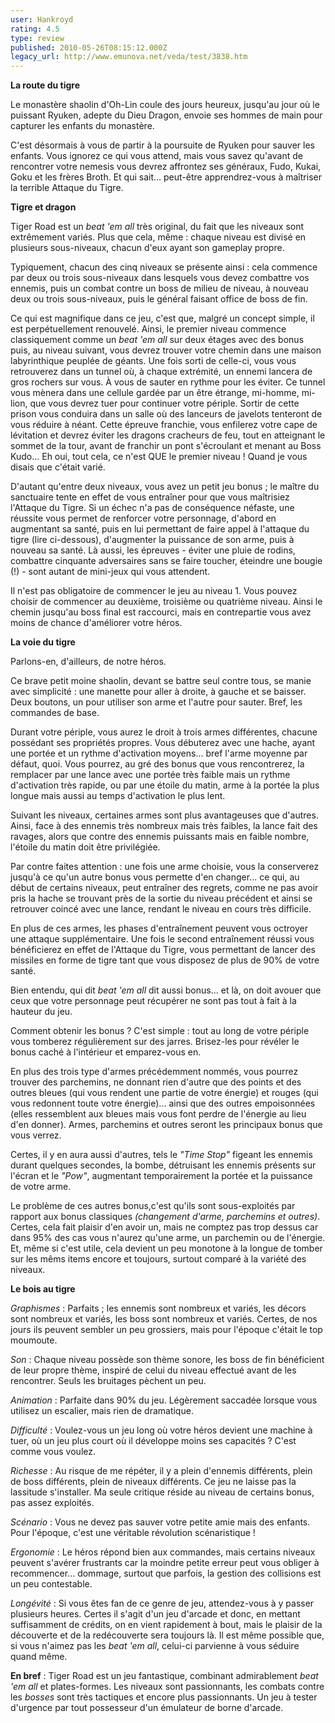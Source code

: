 ```yaml
---
user: Hankroyd
rating: 4.5
type: review
published: 2010-05-26T08:15:12.000Z
legacy_url: http://www.emunova.net/veda/test/3838.htm
---
```

**La route du tigre**  

  

Le monastère shaolin d'Oh-Lin coule des jours heureux, jusqu'au jour où le puissant Ryuken, adepte du Dieu Dragon, envoie ses hommes de main pour capturer les enfants du monastère.  

C'est désormais à vous de partir à la poursuite de Ryuken pour sauver les enfants. Vous ignorez ce qui vous attend, mais vous savez qu'avant de rencontrer votre nemesis vous devrez affrontez ses généraux, Fudo, Kukai, Goku et les frères Broth. Et qui sait... peut-être apprendrez-vous à maîtriser la terrible Attaque du Tigre.  

  

  

**Tigre et dragon**  

  

Tiger Road est un _beat 'em all_ très original, du fait que les niveaux sont extrêmement variés. Plus que cela, même : chaque niveau est divisé en plusieurs sous-niveaux, chacun d'eux ayant son gameplay propre.  

  

Typiquement, chacun des cinq niveaux se présente ainsi : cela commence par deux ou trois sous-niveaux dans lesquels vous devez combattre vos ennemis, puis un combat contre un boss de milieu de niveau, à nouveau deux ou trois sous-niveaux, puis le général faisant office de boss de fin.  

Ce qui est magnifique dans ce jeu, c'est que, malgré un concept simple, il est perpétuellement renouvelé. Ainsi, le premier niveau commence classiquement comme un _beat 'em all_ sur deux étages avec des bonus puis, au niveau suivant, vous devrez trouver votre chemin dans une maison labyrinthique peuplée de géants. Une fois sorti de celle-ci, vous vous retrouverez dans un tunnel où, à chaque extrémité, un ennemi lancera de gros rochers sur vous. À vous de sauter en rythme pour les éviter. Ce tunnel vous mènera dans une cellule gardée par un être étrange, mi-homme, mi-lion, que vous devrez tuer pour continuer votre périple. Sortir de cette prison vous conduira dans un salle où des lanceurs de javelots tenteront de vous réduire à néant. Cette épreuve franchie, vous enfilerez votre cape de lévitation et devrez éviter les dragons cracheurs de feu, tout en atteignant le sommet de la tour, avant de franchir un pont s'écroulant et menant au Boss Kudo... Eh oui, tout cela, ce n'est QUE le premier niveau ! Quand je vous disais que c'était varié.  

  

D'autant qu'entre deux niveaux, vous avez un petit jeu bonus ; le maître du sanctuaire tente en effet de vous entraîner pour que vous maîtrisiez l'Attaque du Tigre. Si un échec n'a pas de conséquence néfaste, une réussite vous permet de renforcer votre personnage, d'abord en augmentant sa santé, puis en lui permettant de faire appel à l'attaque du tigre (lire ci-dessous), d'augmenter la puissance de son arme, puis à nouveau sa santé. Là aussi, les épreuves - éviter une pluie de rodins, combattre cinquante adversaires sans se faire toucher, éteindre une bougie (!) - sont autant de mini-jeux qui vous attendent.  

  

Il n'est pas obligatoire de commencer le jeu au niveau 1\. Vous pouvez choisir de commencer au deuxième, troisième ou quatrième niveau. Ainsi le chemin jusqu'au boss final est raccourci, mais en contrepartie vous avez moins de chance d'améliorer votre héros.  

  

**La voie du tigre**  

  

Parlons-en, d'ailleurs, de notre héros.  

Ce brave petit moine shaolin, devant se battre seul contre tous, se manie avec simplicité : une manette pour aller à droite, à gauche et se baisser. Deux boutons, un pour utiliser son arme et l'autre pour sauter. Bref, les commandes de base.  

Durant votre périple, vous aurez le droit à trois armes différentes, chacune possédant ses propriétés propres. Vous débuterez avec une hache, ayant une portée et un rythme d'activation moyens... bref l'arme moyenne par défaut, quoi. Vous pourrez, au gré des bonus que vous rencontrerez, la remplacer par une lance avec une portée très faible mais un rythme d'activation très rapide, ou par une étoile du matin, arme à la portée la plus longue mais aussi au temps d'activation le plus lent.  

Suivant les niveaux, certaines armes sont plus avantageuses que d'autres. Ainsi, face à des ennemis très nombreux mais très faibles, la lance fait des ravages, alors que contre des ennemis puissants mais en faible nombre, l'étoile du matin doit être privilégiée.  

Par contre faites attention : une fois une arme choisie, vous la conserverez jusqu'à ce qu'un autre bonus vous permette d'en changer... ce qui, au début de certains niveaux, peut entraîner des regrets, comme ne pas avoir pris la hache se trouvant près de la sortie du niveau précédent et ainsi se retrouver coincé avec une lance, rendant le niveau en cours très difficile.  

En plus de ces armes, les phases d'entraînement peuvent vous octroyer une attaque supplémentaire. Une fois le second entraînement réussi vous bénéficierez en effet de l'Attaque du Tigre, vous permettant de lancer des missiles en forme de tigre tant que vous disposez de plus de 90% de votre santé.  

  

Bien entendu, qui dit _beat 'em all_ dit aussi bonus... et là, on doit avouer que ceux que votre personnage peut récupérer ne sont pas tout à fait à la hauteur du jeu.  

Comment obtenir les bonus ? C'est simple : tout au long de votre périple vous tomberez régulièrement sur des jarres. Brisez-les pour révéler le bonus caché à l'intérieur et emparez-vous en.  

En plus des trois type d'armes précédemment nommés, vous pourrez trouver des parchemins, ne donnant rien d'autre que des points et des outres bleues (qui vous rendent une partie de votre énergie) et rouges (qui vous redonnent toute votre énergie)... ainsi que des outres empoisonnées (elles ressemblent aux bleues mais vous font perdre de l'énergie au lieu d'en donner). Armes, parchemins et outres seront les principaux bonus que vous verrez.  

  

Certes, il y en aura aussi d'autres, tels le _"Time Stop"_ figeant les ennemis durant quelques secondes, la bombe, détruisant les ennemis présents sur l'écran et le _"Pow"_, augmentant temporairement la portée et la puissance de votre arme.  

Le problème de ces autres bonus,c'est qu'ils sont sous-exploités par rapport aux bonus classiques _(changement d'arme, parchemins et outres)_. Certes, cela fait plaisir d'en avoir un, mais ne comptez pas trop dessus car dans 95% des cas vous n'aurez qu'une arme, un parchemin ou de l'énergie. Et, même si c'est utile, cela devient un peu monotone à la longue de tomber sur les mêms items encore et toujours, surtout comparé à la variété des niveaux.  

  

  

**Le bois au tigre**  

  

_Graphismes_ : Parfaits ; les ennemis sont nombreux et variés, les décors sont nombreux et variés, les boss sont nombreux et variés. Certes, de nos jours ils peuvent sembler un peu grossiers, mais pour l'époque c'était le top moumoute.  

  

_Son_ : Chaque niveau possède son thème sonore, les boss de fin bénéficient de leur propre thème, inspiré de celui du niveau effectué avant de les rencontrer. Seuls les bruitages pèchent un peu.  

  

_Animation_ : Parfaite dans 90% du jeu. Légèrement saccadée lorsque vous utilisez un escalier, mais rien de dramatique.  

  

_Difficulté_ : Voulez-vous un jeu long où votre héros devient une machine à tuer, où un jeu plus court où il développe moins ses capacités ? C'est comme vous voulez.  

  

_Richesse_ : Au risque de me répéter, il y a plein d'ennemis différents, plein de boss différents, plein de niveaux différents. Ce jeu ne laisse pas la lassitude s'installer. Ma seule critique réside au niveau de certains bonus, pas assez exploités.  

  

_Scénario_ : Vous ne devez pas sauver votre petite amie mais des enfants. Pour l'époque, c'est une véritable révolution scénaristique !  

  

_Ergonomie_ : Le héros répond bien aux commandes, mais certains niveaux peuvent s'avérer frustrants car la moindre petite erreur peut vous obliger à recommencer... dommage, surtout que parfois, la gestion des collisions est un peu contestable.  

  

_Longévité_ : Si vous êtes fan de ce genre de jeu, attendez-vous à y passer plusieurs heures. Certes il s'agit d'un jeu d'arcade et donc, en mettant suffisamment de crédits, on en vient rapidement à bout, mais le plaisir de la découverte et de la redécouverte sera toujours là. Il est même possible que, si vous n'aimez pas les _beat 'em all_, celui-ci parvienne à vous séduire quand même.  

  

  

**En bref** : Tiger Road est un jeu fantastique, combinant admirablement _beat 'em all_ et plates-formes. Les niveaux sont passionnants, les combats contre les _bosses_ sont très tactiques et encore plus passionnants. Un jeu à tester d'urgence par tout possesseur d'un émulateur de borne d'arcade.